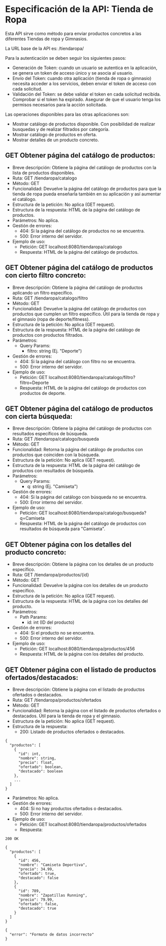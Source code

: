 # Especificación de la API: Tienda de Ropa

Esta API sirve como método para enviar productos concretos a las diferentes Tiendas de ropa y Gimnasios.

La URL base de la API es: /tiendaropa/

Para la autenticación se deben seguir los siguientes pasos:
* Generación de Token: cuando un usuario se autentica en la aplicación, se genera un token de acceso único y se asocia al usuario.
* Envío del Token: cuando otra aplicación (tienda de ropa o gimnasio) necesita acceder a los servicios, deben enviar el token de acceso con cada solicitud.
* Validación del Token: se debe validar el token en cada solicitud recibida. Comprobar si el token ha expirado. Asegurar de que el usuario tenga los permisos necesarios para la acción solicitada.

Las operaciones disponibles para las otras aplicaciones son:
* Mostrar catálogo de productos disponible. Con posibilidad de realizar busquedas y de realizar filtrados por categoría.
* Mostrar catálogo de productos en oferta.
* Mostrar detalles de un producto concreto.

## GET Obtener página del catálogo de productos:

* Breve descripción: Obtiene la página del catálogo de productos con la lista de productos disponibles.
* Ruta: GET /tiendaropa/catalogo
* Método: GET
* Funcionalidad: Devuelve la página del catálogo de productos para que la tienda de ropa pueda enseñarla también en su aplicación y así aumentar el catálogo.
* Estructura de la petición: No aplica (GET request).
* Estructura de la respuesta: HTML de la página del catálogo de productos.
* Parámetros: No aplica.
* Gestión de errores:
    * 404: Si la página del catálogo de productos no se encuentra.
    * 500: Error interno del servidor.
* Ejemplo de uso:
    * Petición: GET localhost:8080/tiendaropa/catalogo
    * Respuesta: HTML de la página del catálogo de productos.
 
## GET Obtener página del catálogo de productos con cierto filtro concreto:

* Breve descripción: Obtiene la página del catálogo de productos aplicando un filtro específico.
* Ruta: GET /tiendaropa/catalogo/filtro
* Método: GET
* Funcionalidad: Devuelve la página del catálogo de productos con productos que cumplen un filtro específico. Útil para la tienda de ropa y el gimnasio (ropa de deporte/fitness).
* Estructura de la petición: No aplica (GET request).
* Estructura de la respuesta: HTML de la página del catálogo de productos con productos filtrados.
* Parámetros:
    * Query Params:
        * filtro: string (Ej. "Deporte")
* Gestión de errores:
    * 404: Si la página del catálogo con filtro no se encuentra.
    * 500: Error interno del servidor.
* Ejemplo de uso:
    * Petición: GET localhost:8080/tiendaropa/catalogo/filtro?filtro=Deporte
    * Respuesta: HTML de la página del catálogo de productos con productos de deporte.

## GET Obtener página del catálogo de productos con cierta búsqueda:

* Breve descripción: Obtiene la página del catálogo de productos con resultados específicos de búsqueda.
* Ruta: GET /tiendaropa/catalogo/busqueda
* Método: GET
* Funcionalidad: Retorna la página del catálogo de productos con productos que coinciden con la búsqueda.
* Estructura de la petición: No aplica (GET request).
* Estructura de la respuesta: HTML de la página del catálogo de productos con resultados de búsqueda.
* Parámetros:
    * Query Params:
        * q: string (Ej. "Camiseta")
* Gestión de errores:
    * 404: Si la página del catálogo con búsqueda no se encuentra.
    * 500: Error interno del servidor.
* Ejemplo de uso:
    * Petición: GET localhost:8080/tiendaropa/catalogo/busqueda?q=Camiseta
    * Respuesta: HTML de la página del catálogo de productos con resultados de búsqueda para "Camiseta".

## GET Obtener página con los detalles del producto concreto:

* Breve descripción: Obtiene la página con los detalles de un producto específico.
* Ruta: GET /tiendaropa/productos/{id}
* Método: GET
* Funcionalidad: Devuelve la página con los detalles de un producto específico.
* Estructura de la petición: No aplica (GET request).
* Estructura de la respuesta: HTML de la página con los detalles del producto.
* Parámetros:
    * Path Params:
        * id: int (ID del producto)
* Gestión de errores:
    * 404: Si el producto no se encuentra.
    * 500: Error interno del servidor.
* Ejemplo de uso:
    * Petición: GET localhost:8080/tiendaropa/productos/456
    * Respuesta: HTML de la página con los detalles del producto.

## GET Obtener página con el listado de productos ofertados/destacados:

* Breve descripción: Obtiene la página con el listado de productos ofertados o destacados.
* Ruta: GET /tiendaropa/productos/ofertados
* Método: GET
* Funcionalidad: Retorna la página con el listado de productos ofertados o destacados. Útil para la tienda de ropa y el gimnasio.
* Estructura de la petición: No aplica (GET request).
* Estructura de la respuesta:
    * 200: Listado de productos ofertados o destacados.
````
{
  "productos": [
    {
      "id": int,
      "nombre": string,
      "precio": float,
      "ofertado": boolean,
      "destacado": boolean
    },
    ...
  ]
}
````
* Parámetros: No aplica.
* Gestión de errores:
    * 404: Si no hay productos ofertados o destacados.
    * 500: Error interno del servidor.
* Ejemplo de uso:
    * Petición: GET localhost:8080/tiendaropa/productos/ofertados
    * Respuesta:
````
200 OK

{
  "productos": [
    {
      "id": 456,
      "nombre": "Camiseta Deportiva",
      "precio": 34.99,
      "ofertado": true,
      "destacado": false
    },
    {
      "id": 789,
      "nombre": "Zapatillas Running",
      "precio": 79.99,
      "ofertado": false,
      "destacado": true
    }
  ]
}
````
````
{
  "error": "Formato de datos incorrecto"
}
````

